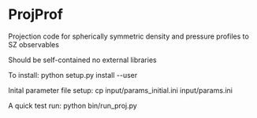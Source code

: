 # ProjProf

Projection code for spherically symmetric density and pressure profiles to SZ observables

Should be self-contained no external libraries

To install:
python setup.py install --user

Inital parameter file setup:
cp input/params_initial.ini input/params.ini

A quick test run:
python bin/run_proj.py


